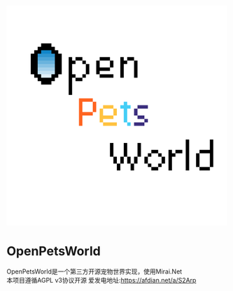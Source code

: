 ![logo](logo.png)

OpenPetsWorld
====
OpenPetsWorld是一个第三方开源宠物世界实现，使用Mirai.Net  
本项目遵循AGPL v3协议开源
爱发电地址:https://afdian.net/a/S2Arp